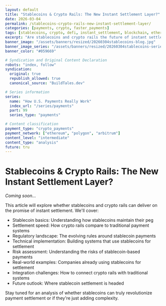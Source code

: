 ```yaml
---
layout: default
title: "Stablecoins & Crypto Rails: The New Instant Settlement Layer?"
date: 2026-03-04
permalink: /stablecoins-crypto-rails-new-instant-settlement-layer/
categories: [payments, crypto, faster_payments]
tags: [stablecoins, crypto, defi, instant_settlement, blockchain, ethereum]
excerpt: "Are stablecoins and crypto rails the future of instant settlement, or just another layer of complexity in the payment ecosystem?"
banner_image: "/assets/banners/resized/20260304stablecoins-blog.jpg"
banner_image_series: "/assets/banners/resized/20260304stablecoins-series.jpg"
banner_color: "#059669"

# Syndication and Original Content Declaration
robots: "index, follow"
syndication:
  original: true
  republish_allowed: true
  canonical_source: "BuildTales.dev"

# Series information
series:
  name: "How U.S. Payments Really Work"
  index_url: "/series/payments"
  part: 99
  series_type: "payments"

# Content classification
payment_type: "crypto_payments"
payment_network: ["ethereum", "polygon", "arbitrum"]
content_level: "intermediate"
content_type: "analysis"
future: tru
---
```


# Stablecoins & Crypto Rails: The New Instant Settlement Layer?

*Coming soon...*

This article will explore whether stablecoins and crypto rails can deliver on the promise of instant settlement. We'll cover:

- Stablecoin basics: Understanding how stablecoins maintain their peg
- Settlement speed: How crypto rails compare to traditional payment systems
- Regulatory landscape: The evolving rules around stablecoin payments
- Technical implementation: Building systems that use stablecoins for settlement
- Risk assessment: Understanding the risks of stablecoin-based payments
- Real-world examples: Companies already using stablecoins for settlement
- Integration challenges: How to connect crypto rails with traditional systems
- Future outlook: Where stablecoin settlement is headed

Stay tuned for an analysis of whether stablecoins can truly revolutionize payment settlement or if they're just adding complexity.

